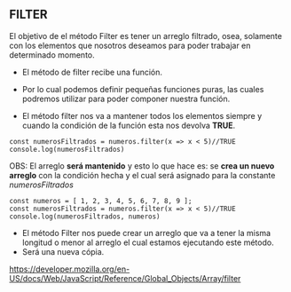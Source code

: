 ## FILTER
El objetivo de el método Filter es tener un arreglo filtrado, osea, solamente con los elementos que nosotros deseamos para poder trabajar en determinado momento.

- El método de filter recibe una función.
- Por lo cual podemos definir pequeñas funciones puras, las cuales podremos utilizar para poder componer nuestra función.


- El método filter nos va a mantener todos los elementos siempre y cuando la condición de la función esta nos devolva **TRUE**.
```
const numerosFiltrados = numeros.filter(x => x < 5)//TRUE
console.log(numerosFiltrados)
```
OBS: El arreglo **será mantenido** y esto lo que hace es: se **crea un nuevo arreglo** con la condición hecha y el cual será asignado para la constante *numerosFiltrados*

```
const numeros = [ 1, 2, 3, 4, 5, 6, 7, 8, 9 ];
const numerosFiltrados = numeros.filter(x => x < 5)//TRUE
console.log(numerosFiltrados, numeros)
```

- El método Filter nos puede crear un arreglo que va a tener la misma longitud o menor al arreglo el cual estamos ejecutando este método.
- Será una nueva cópia.
 

https://developer.mozilla.org/en-US/docs/Web/JavaScript/Reference/Global_Objects/Array/filter